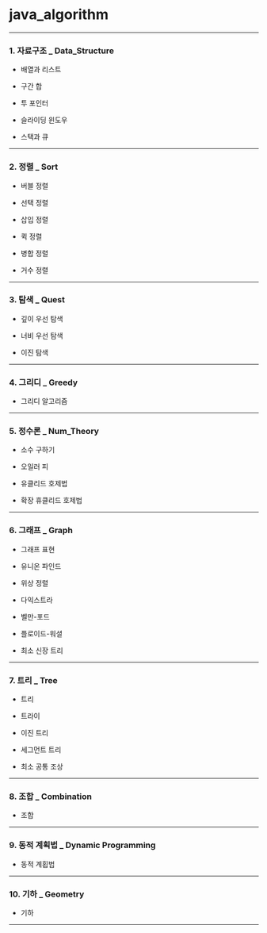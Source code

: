 # java_algorithm

***

### 1. 자료구조 _ Data_Structure
+ 배열과 리스트

+ 구간 합

+ 투 포인터

+ 슬라이딩 윈도우

+ 스택과 큐

***

### 2. 정렬 _ Sort
+ 버블 정렬

+ 선택 정렬

+ 삽입 정렬

+ 퀵 정렬

+ 병합 정렬

+ 거수 정렬

***

### 3. 탐색 _ Quest
+ 깊이 우선 탐색

+ 너비 우선 탐색

+ 이진 탐색

***

### 4. 그리디 _ Greedy
+ 그리디 알고리즘

***

### 5. 정수론 _ Num_Theory
+ 소수 구하기

+ 오일러 피

+ 유클리드 호제법

+ 확장 휴클리드 호제법

***

### 6. 그래프 _ Graph
+ 그래프 표현

+ 유니온 파인드

+ 위상 정렬

+ 다익스트라

+ 벨만-포드

+ 플로이드-워셜

+ 최소 신장 트리

***

### 7. 트리 _ Tree
+ 트리

+ 트라이

+ 이진 트리

+ 세그먼트 트리

+ 최소 공통 조상

***

### 8. 조합 _ Combination
+ 조합

***

### 9. 동적 계획법 _ Dynamic Programming
+ 동적 계횝법

***

### 10. 기하 _ Geometry
+ 기하

***
